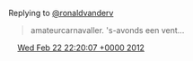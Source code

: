 Replying to [@ronaldvanderv](https://twitter.com/@ronaldvanderv/status/172368431184744451)

> amateurcarnavaller\. 's\-avonds een vent\.\.\.

<img src="../../media/tweet.ico" width="12" /> [Wed Feb 22 22:20:07 +0000 2012](https://twitter.com/DromerDenker/status/172445590825877504)